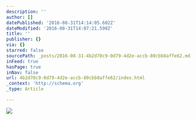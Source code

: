 ```yaml
---
description: ''
author: []
datePublished: '2016-08-31T14:14:05.602Z'
dateModified: '2016-08-31T14:07:21.590Z'
title: ''
publisher: {}
via: {}
starred: false
sourcePath: _posts/2016-08-31-4b2d70c9-0d79-4d2e-accb-80cbb8affe62.md
inFeed: true
hasPage: true
inNav: false
url: 4b2d70c9-0d79-4d2e-accb-80cbb8affe62/index.html
_context: 'http://schema.org'
_type: Article

---
```

![](https://the-grid-user-content.s3-us-west-2.amazonaws.com/10ede009-8a59-49f0-90d8-9c45b7d94a82.jpg)